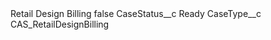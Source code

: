 <?xml version="1.0" encoding="UTF-8"?>
<CustomMetadata xmlns="http://soap.sforce.com/2006/04/metadata" xmlns:xsi="http://www.w3.org/2001/XMLSchema-instance" xmlns:xsd="http://www.w3.org/2001/XMLSchema">
    <label>Retail Design Billing</label>
    <protected>false</protected>
    <values>
        <field>CaseStatus__c</field>
        <value xsi:type="xsd:string">Ready</value>
    </values>
    <values>
        <field>CaseType__c</field>
        <value xsi:type="xsd:string">CAS_RetailDesignBilling</value>
    </values>
</CustomMetadata>

